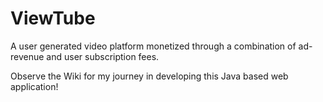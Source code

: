 # ViewTube
A user generated video platform monetized through a combination of ad-revenue and user subscription fees.

Observe the Wiki for my journey in developing this Java based web application!
